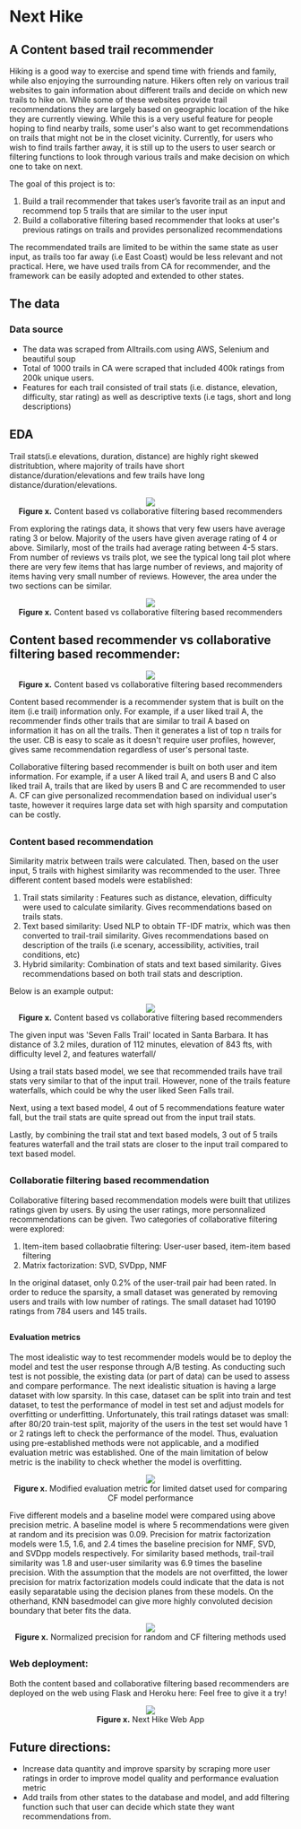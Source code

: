 # Next Hike

## A Content based trail recommender

Hiking is a good way to exercise and spend time with friends and family, while also enjoying the surrounding nature. Hikers often rely on various trail websites to gain information about different trails and decide on which new trails to hike on. While some of these websites provide trail recommendations they are largely based on geographic location of the hike they are currently viewing. While this is a very useful feature for people hoping to find nearby trails, some user's also want to get recommendations on trails that might not be in the closet vicinity. Currently, for users who wish to find trails farther away, it is still up to the users to user search or filtering functions to look through various trails and make decision on which one to take on next. 

The goal of this project is to:
 1. Build a trail recommender that takes user’s favorite trail as an input and recommend top 5 trails that are similar to the user input
 2. Build a collaborative filtering based recommender that looks at user's previous ratings on trails and provides personalized recommendations

The recommendated trails are limited to be within the same state as user input, as trails too far away (i.e East Coast) would be less relevant and not practical. Here, we have used trails from CA for recommender, and the framework can be easily adopted and extended to other states.


## The data
### Data source
- The data was scraped from Alltrails.com using AWS, Selenium and beautiful soup
- Total of 1000 trails in CA were scraped that included 400k ratings from 200k unique users. 
- Features for each trail consisted of trail stats (i.e. distance, elevation, difficulty, star rating) as well as descriptive texts (i.e tags, short and long descriptions)

## EDA

Trail stats(i.e elevations, duration, distance) are highly right skewed distritubtion, where majority of trails have short distance/duration/elevations and few trails have long distance/duration/elevations. 
<p align="center">
  <img src="./images/trailstats.png" >
<br>
<b>Figure x.</b> Content based vs collaborative filtering based recommenders
</p>
 
From exploring the ratings data, it shows that very few users have average rating 3 or below. Majority of the users have given average rating of 4 or above. Similarly, most of the trails had average rating between 4-5 stars. From number of reviews vs trails plot, we see the typical long tail plot where there are very few items that has large number of reviews, and majority of items having very small number of reviews. However, the area under the two sections can be similar. 
 
 <p align="center">
  <img src="./images/ratingstats.png" >
<br>
<b>Figure x.</b> Content based vs collaborative filtering based recommenders
</p>
 

## Content based recommender vs collaborative filtering based recommender:
 
<p align="center">
  <img src="./images/filtering_methods.png" >
<br>
<b>Figure x.</b> Content based vs collaborative filtering based recommenders
</p>
 
 Content based recommender is a recommender system that is built on the item (i.e trail) information only. For example, if a user liked trail A, the recommender finds other trails that are similar to trail A based on information it has on all the trails. Then it generates a list of top n trails for the user. CB is easy to scale as it doesn't require user profiles, however, gives same recommendation regardless of user's personal taste. 
 
 Collaborative filtering based recommender is built on both user and item information. For example, if a user A liked trail A, and users B and C also liked trail A, trails that are liked by users B and C are recommended to user A. CF can give personalized recommendation based on individual user's taste, however it requires large data set with high sparsity and computation can be costly. 

##
### Content based recommendation
  Similarity matrix between trails were calculated. Then, based on the user input, 5 trails with highest similarity was recommended to the user. Three different content based models were established:
  1. Trail stats similarity : Features such as distance, elevation, difficulty were used to calculate similarity. Gives recommendations based on trails stats.
  2. Text based similarity: Used NLP to obtain TF-IDF matrix, which was then converted to trail-trail similarity. Gives recommendations based on description of the trails (i.e scenary, accessibility, activities, trail conditions, etc) 
  3. Hybrid similarity: Combination of stats and text based similarity. Gives recommendations based on both trail stats and description. 
  
  Below is an example output:
<p align="center">
  <img src="./images/CB_example.png" >
<br>
<b>Figure x.</b> Content based vs collaborative filtering based recommenders
</p>

The given input was 'Seven Falls Trail' located in Santa Barbara. It has distance of 3.2 miles, duration of 112 minutes, elevation of 843 fts, with difficulty level 2, and features waterfall/

Using a trail stats based model, we see that recommended trails have trail stats very similar to that of the input trail. However, none of the trails feature waterfalls, which could be why the user liked Seen Falls trail. 

Next, using a text based model, 4 out of 5 recommendations feature water fall, but the trail stats are quite spread out from the input trail stats.

Lastly, by combining the trail stat and text based models, 3 out of 5 trails features waterfall and the trail stats are closer to the input trail compared to text based model. 

##
### Collaboratie filtering based recommendation 
  Collaborative filtering based recommendation models were built that utilizes ratings given by users. By using the user ratings, more personnalized recommendations can be given. Two categories of collaborative filtering were explored:
  1. Item-item based collaobratie filtering: User-user based, item-item based filtering
  2. Matrix factorization: SVD, SVDpp, NMF
  
In the original dataset, only 0.2% of the user-trail pair had been rated. In order to reduce the sparsity, a small dataset was generated by removing users and trails with low number of ratings. The small dataset had 10190 ratings from 784 users and 145 trails. 
  
##  
#### Evaluation metrics
  The most idealistic way to test recommender models would be to deploy the model and test the user response through A/B testing. As conducting such test is not possible, the existing data (or part of data) can be used to assess and compare performance. The next idealistic situation is having a large dataset with low sparsity. In this case, dataset can be split into train and test dataset, to test the performance of model in test set and adjust models for overfitting or underfitting. Unfortunately, this trail ratings dataset was small: after 80/20 train-test split, majority of the users in the test set would have 1 or 2 ratings left to check the performance of the model. Thus, evaluation using pre-established methods were not applicable, and a modified evaluation metric was established. One of the main limitation of below metric is the inability to check whether the model is overfitting.  
  
<p align="center">
  <img src="./images/eval_metric.png" >
<br>
<b>Figure x.</b> Modified evaluation metric for limited datset used for comparing CF model performance 
</p>
  
  Five different models and a baseline model were compared using above precision metric. A baseline model is where 5 recommendations were given at random and its precision was 0.09. Precision for matrix factorization models were 1.5, 1.6, and 2.4 times the baseline precision for NMF, SVD, and SVDpp models respectively. For similarity based methods,  trail-trail similarity was 1.8 and user-user similarity was 6.9 times the baseline precision. With the assumption that the models are not overfitted, the lower precision for matrix factorization models could indicate that the data is not easily separatable using the decision planes from these models. On the otherhand, KNN basedmodel can give more highly convoluted decision boundary that beter fits the data.
  
<p align="center">
  <img src="./images/CF_precision_comparison.png" >
<br>
<b>Figure x.</b> Normalized precision for random and CF filtering methods used
</p>


##  
### Web deployment:
 Both the content based and collaborative filtering based recommenders are deployed on the web using Flask and Heroku here: 
 Feel free to give it a try! 

<p align="center">
  <img src="./images/web_app.png" >
<br>
<b>Figure x.</b> Next Hike Web App 
</p>


## Future directions:
 - Increase data quantity and improve sparsity by scraping more user ratings in order to improve model quality and performance evaluation metric
 - Add trails from other states to the database and model, and add filtering function such that user can decide which state they want recommendations from.



